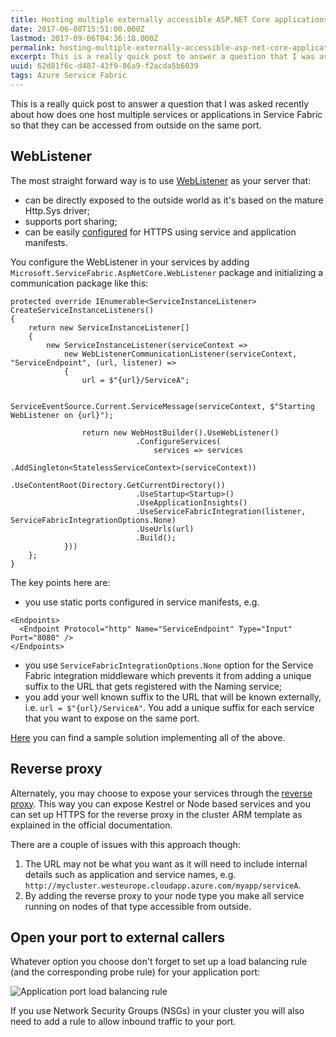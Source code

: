 ```yaml
---
title: Hosting multiple externally accessible ASP.NET Core applications in Service Fabric
date: 2017-06-08T15:51:00.000Z
lastmod: 2017-09-06T04:36:18.000Z
permalink: hosting-multiple-externally-accessible-asp-net-core-applications-in-service-fabric
excerpt: This is a really quick post to answer a question that I was asked recently about how does one host multiple services or applications in Service Fabric so that they can be accessed from outside on the same port.
uuid: 62d81f6c-d487-43f9-86a9-f2acda5b6039
tags: Azure Service Fabric
---
```


This is a really quick post to answer a question that I was asked recently about how does one host multiple services or applications in Service Fabric so that they can be accessed from outside on the same port.

## WebListener

The most straight forward way is to use [WebListener](https://docs.microsoft.com/en-us/aspnet/core/fundamentals/servers/weblistener) as your server that:

- can be directly exposed to the outside world as it's based on the mature Http.Sys driver;
- supports port sharing;
- can be easily [configured](/setting-up-https-endpoints-in-asp-net-core-services-in-service-fabric/) for HTTPS using service and application manifests.

You configure the WebListener in your services by adding `Microsoft.ServiceFabric.AspNetCore.WebListener` package and initializing a communication package like this:

```
protected override IEnumerable<ServiceInstanceListener> CreateServiceInstanceListeners()
{
    return new ServiceInstanceListener[]
    {
        new ServiceInstanceListener(serviceContext =>
            new WebListenerCommunicationListener(serviceContext, "ServiceEndpoint", (url, listener) =>
            {
                url = $"{url}/ServiceA";

                ServiceEventSource.Current.ServiceMessage(serviceContext, $"Starting WebListener on {url}");

                return new WebHostBuilder().UseWebListener()
                            .ConfigureServices(
                                services => services
                                    .AddSingleton<StatelessServiceContext>(serviceContext))
                            .UseContentRoot(Directory.GetCurrentDirectory())
                            .UseStartup<Startup>()
                            .UseApplicationInsights()
                            .UseServiceFabricIntegration(listener, ServiceFabricIntegrationOptions.None)
                            .UseUrls(url)
                            .Build();
            }))
    };
}
```

The key points here are:

- you use static ports configured in service manifests, e.g.
```
<Endpoints>
  <Endpoint Protocol="http" Name="ServiceEndpoint" Type="Input" Port="8080" />
</Endpoints>
```
- you use `ServiceFabricIntegrationOptions.None` option for the Service Fabric integration middleware which prevents it from adding a unique suffix to the URL that gets registered with the Naming service;
- you add your well known suffix to the URL that will be known externally, i.e. `url = $"{url}/ServiceA"`. You add a unique suffix for each service that you want to expose on the same port.

[Here](https://github.com/dzimchuk/service-fabric-expose-two-apps) you can find a sample solution implementing all of the above.

## Reverse proxy

Alternately, you may choose to expose your services through the [reverse proxy](https://docs.microsoft.com/en-us/azure/service-fabric/service-fabric-reverseproxy). This way you can expose Kestrel or Node based services and you can set up HTTPS for the reverse proxy in the cluster ARM template as explained in the official documentation.

There are a couple of issues with this approach though:

1. The URL may not be what you want as it will need to include internal details such as application and service names, e.g. `http://mycluster.westeurope.cloudapp.azure.com/myapp/serviceA`.
2. By adding the reverse proxy to your node type you make all service running on nodes of that type accessible from outside. 

## Open your port to external callers

Whatever option you choose don't forget to set up a load balancing rule (and the corresponding probe rule) for your application port:

![Application port load balancing rule](https://blogcontent.azureedge.net/2017/06/LBRule.png)

If you use Network Security Groups (NSGs) in your cluster you will also need to add a rule to allow inbound traffic to your port.